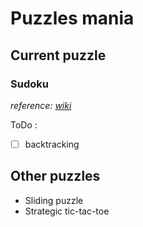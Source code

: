 # Puzzles mania
## Current puzzle
### Sudoku
*reference: [wiki](https://en.wikipedia.org/wiki/Sudoku_solving_algorithms)*

ToDo :
- [ ] backtracking


## Other puzzles
- Sliding puzzle
- Strategic tic-tac-toe
